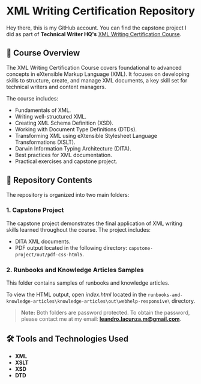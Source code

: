 # XML Writing Certification Repository 

Hey there, this is my GitHub account. You can find the capstone project I did as part of **Technical Writer HQ's** [XML Writing Certification Course](https://technicalwriterhq.com/xml-writing-certification/).

## 📜 Course Overview

The XML Writing Certification Course covers foundational to advanced concepts in eXtensible Markup Language (XML). It focuses on developing skills to structure, create, and manage XML documents, a key skill set for technical writers and content managers.

The course includes:

- Fundamentals of XML.
- Writing well-structured XML.
- Creating XML Schema Definition (XSD).
- Working with Document Type Definitions (DTDs).
- Transforming XML using eXtensible Stylesheet Language Transformations (XSLT).
- Darwin Information Typing Architecture (DITA).
- Best practices for XML documentation.
- Practical exercises and capstone project.

## 📂 Repository Contents

The repository is organized into two main folders:

### **1. Capstone Project**

The capstone project demonstrates the final application of XML writing skills learned throughout the course. The project includes:

- DITA XML documents.
- PDF output located in the following directory: ```capstone-project/out/pdf-css-html5```.

### **2. Runbooks and Knowledge Articles Samples**

This folder contains samples of runbooks and knowledge articles. 

To view the HTML output, open *index.html* located in the ```runbooks-and-knowledge-articles\knowledge-articles\out\webhelp-responsive\``` directory.

> **Note:** Both folders are password protected. To obtain the password, please contact me at my email: **leandro.lacunza.m@gmail.com**.

## 🛠️ Tools and Technologies Used

- **XML**
- **XSLT**
- **XSD**
- **DTD**
